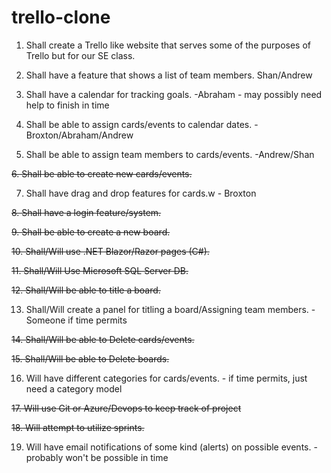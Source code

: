 # trello-clone
1. Shall create a Trello like website that serves some of the purposes of Trello but for our SE class.

2. Shall have a feature that shows a list of team members. Shan/Andrew

3. Shall have a calendar for tracking goals. -Abraham - may possibly need help to finish in time

4. Shall be able to assign cards/events to calendar dates. -Broxton/Abraham/Andrew

5. Shall be able to assign team members to cards/events. -Andrew/Shan

~~6. Shall be able to create new cards/events.~~

7. Shall have drag and drop features for cards.w - Broxton

~~8. Shall have a login feature/system.~~

~~9. Shall be able to create a new board.~~

~~10. Shall/Will use .NET Blazor/Razor pages (C#).~~

~~11. Shall/Will Use Microsoft SQL Server DB.~~

~~12. Shall/Will be able to title a board.~~

13. Shall/Will create a panel for titling a board/Assigning team members. - Someone if time permits

~~14. Shall/Will be able to Delete cards/events.~~

~~15. Shall/Will be able to Delete boards.~~

16. Will have different categories for cards/events. - if time permits, just need a category model

~~17. Will use Git or Azure/Devops to keep track of project~~

~~18. Will attempt to utilize sprints.~~

19. Will have email notifications of some kind (alerts) on possible events. - probably won't be possible in time
